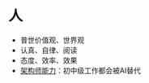 # 人
* 普世价值观、世界观
* 认真、自律、阅读
* 态度、效率、效果
* [架构师能力](https://rd.wangyaqi.cn/#/hire/material/architect)：初中级工作都会被AI替代